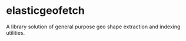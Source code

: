 # elasticgeofetch
A library solution of general purpose geo shape extraction and indexing utilities.
